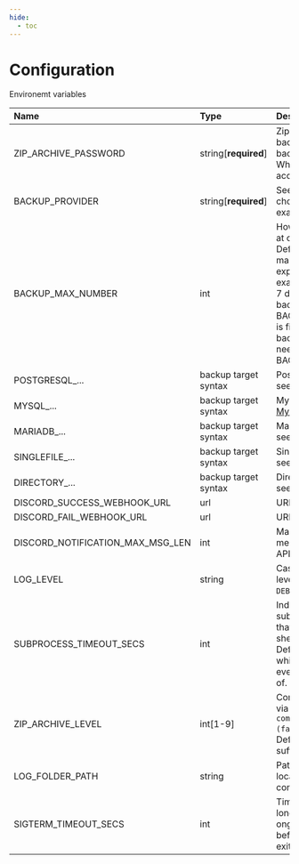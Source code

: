```yaml
---
hide:
  - toc
---
```


# Configuration

Environemt variables

| Name                             | Type                 | Description                                                                                                                                                                                                                                                                                                   | Default           |
| :------------------------------- | :------------------- | :------------------------------------------------------------------------------------------------------------------------------------------------------------------------------------------------------------------------------------------------------------------------------------------------------------ | :---------------- |
| ZIP_ARCHIVE_PASSWORD             | string[**required**] | Zip archive password that all backups generated by this backuper instance will have. When it is lost, you lose access to your backups.                                                                                                                                                                        | -                 |
| BACKUP_PROVIDER                  | string[**required**] | See `Providers` chapter, choosen backup provider for example [GCS](./providers/google_cloud_storage.md).                                                                                                                                                                                                          | -                 |
| BACKUP_MAX_NUMBER                | int                  | How many backups can live at once for backup target. Defaults to `7`. Note this must makes sense with cron expression you use. For example if you want to have 7 day retention, and make backups at 5:00, BACKUP_MAX_NUMBER=7 is fine, but if you make 4 backups per day, you will need BACKUP_MAX_NUMBER=28. | 7                 |
| POSTGRESQL\_...                  | backup target syntax | PostgreSQL database target, see [PostgreSQL](./backup_targets/postgresql.md).                                                                                                                                                                                                                                    | -                 |
| MYSQL\_...                       | backup target syntax | MySQL database target, see [MySQL](./backup_targets/mysql.md).                                                                                                                                                                                                                                                    | -                 |
| MARIADB\_...                     | backup target syntax | MariaDB database target, see [MariaDB](./backup_targets/mariadb.md).                                                                                                                                                                                                                                              | -                 |
| SINGLEFILE\_...                  | backup target syntax | Single file database target, see [Single file](./backup_targets/file.md).                                                                                                                                                                                                                                         | -                 |
| DIRECTORY\_...                   | backup target syntax | Directory database target, see [Directory](backup_targets/directory.md).                                                                                                                                                                                                                                        | -                 |
| DISCORD_SUCCESS_WEBHOOK_URL      | url                  | URL for success messages.                                                                                                                                                                                                                                                                                     | -                 |
| DISCORD_FAIL_WEBHOOK_URL         | url                  | URL for fail messages.                                                                                                                                                                                                                                                                                        | -                 |
| DISCORD_NOTIFICATION_MAX_MSG_LEN | int                  | Maximum length of messages send to discord API.                                                                                                                                                                                                                                                               | 1500              |
| LOG_LEVEL                        | string               | Case sensitive const log level, must be one of `INFO`, `DEBUG`, `WARNING`, `ERROR`.                                                                                                                                                                                                                           | INFO              |
| SUBPROCESS_TIMEOUT_SECS          | int                  | Indicates how long subprocesses can last. Note that all backups are run from shell in subprocesses. Defaults to 3600 seconds which should be enough for even big dbs to make backup of.                                                                                                                       | 3600              |
| ZIP_ARCHIVE_LEVEL                | int[1-9]             | Compression level of 7-zip via `-mx` option: `-mx[N] : set compression level: -mx1 (fastest) ... -mx9 (ultra)`. Defaults to `3` which should be sufficient and fast enough.                                                                                                                                   | 3                 |
| LOG_FOLDER_PATH                  | string               | Path to store log files, for local development `./logs`, in container `/var/log/backuper`.                                                                                                                                                                                                                    | /var/log/backuper |
| SIGTERM_TIMEOUT_SECS             | int                  | Time in seconds on exit how long backuper will wait for ongoing backup threads before force killing them and exiting.                                                                                                                                                                                         | 30                |

<br>
<br>
